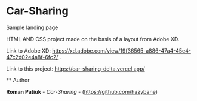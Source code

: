 # Car-Sharing
Sample landing page

HTML AND CSS project made on the basis of a layout from Adobe XD.

Link to Adobe XD: https://xd.adobe.com/view/19f36565-a886-47a4-45e4-47c2d02e4a8f-6fc2/ .

Link to this project: https://car-sharing-delta.vercel.app/

** Author

 **Roman Patiuk** - *Car-Sharing* - (https://github.com/hazybane)




